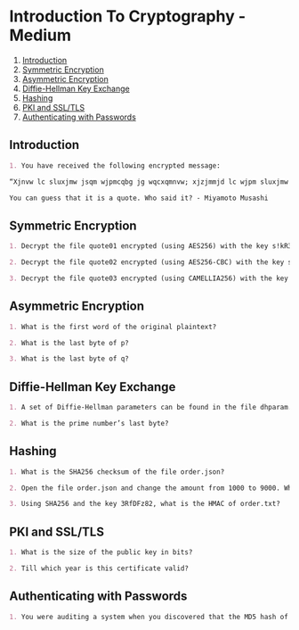 # Introduction To Cryptography - Medium

1. [Introduction](#introduction)
2. [Symmetric Encryption](#symmetric-encryption)
3. [Asymmetric Encryption](#asymmetric-encryption)
4. [Diffie-Hellman Key Exchange](#diffie-hellman-key-exchange)
5. [Hashing](#hashing)
6. [PKI and SSL/TLS](#pki-and-ssltls)
7. [Authenticating with Passwords](#authenticating-with-passwords)

## Introduction

```markdown
1. You have received the following encrypted message:

“Xjnvw lc sluxjmw jsqm wjpmcqbg jg wqcxqmnvw; xjzjmmjd lc wjpm sluxjmw jsqm bqccqm zqy.” Zlwvzjxj Zpcvcol

You can guess that it is a quote. Who said it? - Miyamoto Musashi
```

## Symmetric Encryption

```markdown
1. Decrypt the file quote01 encrypted (using AES256) with the key s!kR3T55 using gpg. What is the third word in the file?

2. Decrypt the file quote02 encrypted (using AES256-CBC) with the key s!kR3T55 using openssl. What is the third word in the file?

3. Decrypt the file quote03 encrypted (using CAMELLIA256) with the key s!kR3T55 using gpg. What is the third word in the file?
```

## Asymmetric Encryption

```markdown
1. What is the first word of the original plaintext?

2. What is the last byte of p?

3. What is the last byte of q?
```

## Diffie-Hellman Key Exchange

```markdown
1. A set of Diffie-Hellman parameters can be found in the file dhparam.pem. What is the size of the prime number in bits?

2. What is the prime number’s last byte?
```

## Hashing

```markdown
1. What is the SHA256 checksum of the file order.json?

2. Open the file order.json and change the amount from 1000 to 9000. What is the new SHA256 checksum?

3. Using SHA256 and the key 3RfDFz82, what is the HMAC of order.txt?
```

## PKI and SSL/TLS

```markdown
1. What is the size of the public key in bits?

2. Till which year is this certificate valid?
```

## Authenticating with Passwords

```markdown
1. You were auditing a system when you discovered that the MD5 hash of the admin password is 3fc0a7acf087f549ac2b266baf94b8b1. What is the original password?
```
